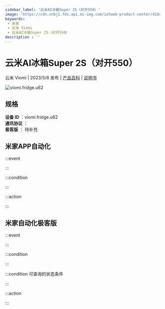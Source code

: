 ```yaml
---
sidebar_label: '云米AI冰箱Super 2S（对开550）'
image: 'https://cdn.cnbj1.fds.api.mi-img.com/iotweb-product-center/41dccf66cd3789af512fbccd9fa5eaf9_1681114074543.png?GalaxyAccessKeyId=AKVGLQWBOVIRQ3XLEW&Expires=9223372036854775807&Signature=oqyIhzjr8B/LIS3gAbAkaMLIqmk='
keywords: 
 - 米家
 - 云米 Viomi
 - 云米AI冰箱Super 2S（对开550）
description : ''
---
```

# 云米AI冰箱Super 2S（对开550）

云米 Viomi | 2023/5/8 发布 | [产品百科](https://home.mi.com/webapp/content/baike/product/index.html?model=viomi.fridge.u62/) | [说明书](https://home.mi.com/views/introduction.html?model=viomi.fridge.u62&region=cn)

![viomi.fridge.u62](https://cdn.cnbj1.fds.api.mi-img.com/iotweb-product-center/41dccf66cd3789af512fbccd9fa5eaf9_1681114074543.png?GalaxyAccessKeyId=AKVGLQWBOVIRQ3XLEW&Expires=9223372036854775807&Signature=oqyIhzjr8B/LIS3gAbAkaMLIqmk=)

## 规格  
> 
**设备 ID** ：viomi.fridge.u62  
**通讯协议** ：  
**极客版**  ： 待补充 


## 米家APP自动化  

:::event  

:::

:::condition  

:::

:::action   

:::

## 米家自动化极客版  

:::event  

:::

:::condition  

:::

:::condition 可查询的状态条件  

:::

:::action  

:::

        
